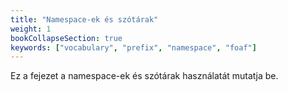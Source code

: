```yaml
---
title: "Namespace-ek és szótárak"
weight: 1
bookCollapseSection: true
keywords: ["vocabulary", "prefix", "namespace", "foaf"]
---
```

Ez a fejezet a namespace-ek és szótárak használatát mutatja be.
